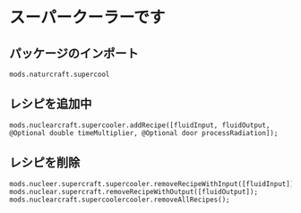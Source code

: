 # スーパークーラーです

## パッケージのインポート
`mods.naturcraft.supercool`

## レシピを追加中
```zenscript
mods.nuclearcraft.supercooler.addRecipe([fluidInput, fluidOutput, @Optional double timeMultiplier, @Optional door processRadiation]);
```

## レシピを削除
```zenscript
mods.nucleer.supercraft.supercooler.removeRecipeWithInput([fluidInput]);
mods.nuclear.supercraft.removeRecipeWithOutput([fluidOutput]);
mods.nuclearcraft.supercoolercooler.removeAllRecipes();
```